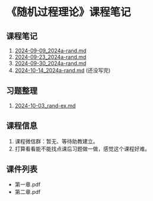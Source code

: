 # 《随机过程理论》课程笔记 

## 课程笔记

1. [2024-09-09_2024a-rand.md](../../data/2024a-rand/2024-09-09_2024a-rand.md)
2. [2024-09-23_2024a-rand.md](../../data/2024a-rand/2024-09-23_2024a-rand.md)
3. [2024-09-30_2024a-rand.md](../../data/2024a-rand/2024-09-30_2024a-rand.md)
4. [2024-10-14_2024a-rand.md](../../data/2024a-rand/2024-10-14_2024a-rand.md) (还没写完)

## 习题整理

1. [2024-10-03_rand-ex.md](../../data/2024a-rand/2024-10-03_rand-ex.md)

## 课程信息

1. 课程微信群：暂无、等待助教建立。
2. 打算看看能不能找点课后习题做一做，感觉这个课程好难。

## 课件列表

- 第一章.pdf
- 第二章.pdf

